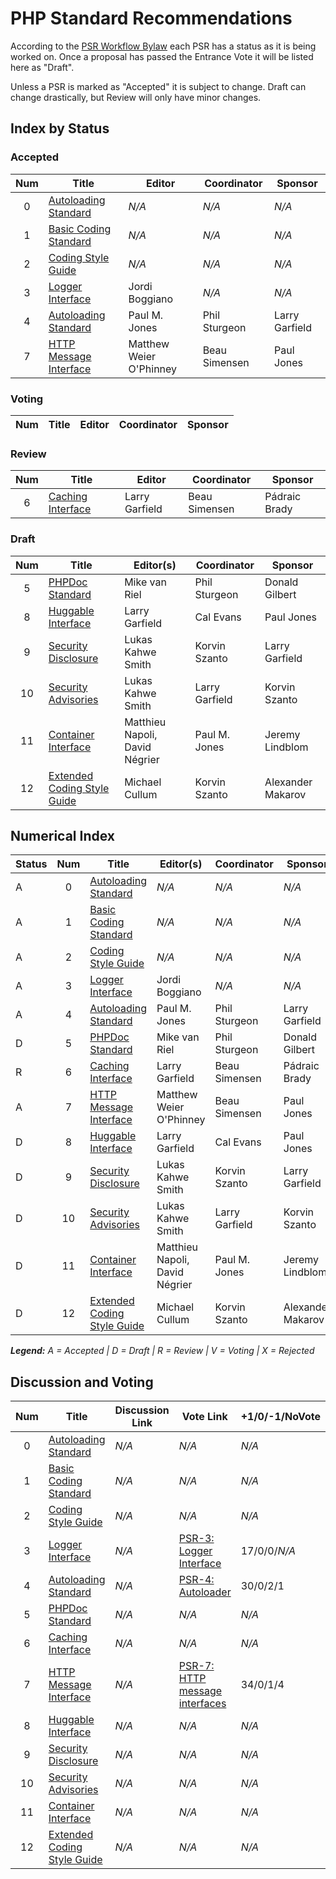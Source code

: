 # PHP Standard Recommendations

According to the [PSR Workflow Bylaw](https://github.com/php-fig/fig-standards/blob/master/bylaws/004-psr-workflow.md) each PSR has a status as it is being worked on. Once a proposal has passed the Entrance Vote it will be listed here as "Draft".

Unless a PSR is marked as "Accepted" it is subject to change. Draft can change drastically, but Review will only have minor changes.

## Index by Status

### Accepted

| Num | Title                          | Editor                  |  Coordinator  | Sponsor        |
|:---:|--------------------------------|-------------------------|---------------|----------------|
| 0   | [Autoloading Standard][psr0]   | _N/A_                   | _N/A_         | _N/A_          |
| 1   | [Basic Coding Standard][psr1]  | _N/A_                   | _N/A_         | _N/A_          |
| 2   | [Coding Style Guide][psr2]     | _N/A_                   | _N/A_         | _N/A_          |
| 3   | [Logger Interface][psr3]       | Jordi Boggiano          | _N/A_         | _N/A_          |
| 4   | [Autoloading Standard][psr4]   | Paul M. Jones           | Phil Sturgeon | Larry Garfield |
| 7   | [HTTP Message Interface][psr7] | Matthew Weier O'Phinney | Beau Simensen | Paul Jones     |

### Voting

| Num | Title                          | Editor                  |  Coordinator  | Sponsor     |
|:---:|--------------------------------|-------------------------|---------------|-------------|

### Review

| Num | Title                          | Editor                  |  Coordinator  | Sponsor       |
|:---:|--------------------------------|-------------------------|---------------|---------------|
| 6   | [Caching Interface][psr6]      | Larry Garfield          | Beau Simensen | Pádraic Brady |

### Draft

| Num | Title                                | Editor(s)                      |  Coordinator   | Sponsor           |
|:---:|--------------------------------------|--------------------------------|----------------|-------------------|
| 5   | [PHPDoc Standard][psr5]              | Mike van Riel                  | Phil Sturgeon  | Donald Gilbert    |
| 8   | [Huggable Interface][psr8]           | Larry Garfield                 | Cal Evans      | Paul Jones        |
| 9   | [Security Disclosure][psr9]          | Lukas Kahwe Smith              | Korvin Szanto  | Larry Garfield    |
| 10  | [Security Advisories][psr10]         | Lukas Kahwe Smith              | Larry Garfield | Korvin Szanto     |
| 11  | [Container Interface][psr11]         | Matthieu Napoli, David Négrier | Paul M. Jones  | Jeremy Lindblom   |
| 12  | [Extended Coding Style Guide][psr12] | Michael Cullum                 | Korvin Szanto  | Alexander Makarov |

## Numerical Index

| Status | Num | Title                                | Editor(s)                      |  Coordinator   | Sponsor           |
|--------|:---:|--------------------------------------|--------------------------------|----------------|-------------------|
| A      | 0   | [Autoloading Standard][psr0]         | _N/A_                          | _N/A_          | _N/A_             |
| A      | 1   | [Basic Coding Standard][psr1]        | _N/A_                          | _N/A_          | _N/A_             |
| A      | 2   | [Coding Style Guide][psr2]           | _N/A_                          | _N/A_          | _N/A_             |
| A      | 3   | [Logger Interface][psr3]             | Jordi Boggiano                 | _N/A_          | _N/A_             |
| A      | 4   | [Autoloading Standard][psr4]         | Paul M. Jones                  | Phil Sturgeon  | Larry Garfield    |
| D      | 5   | [PHPDoc Standard][psr5]              | Mike van Riel                  | Phil Sturgeon  | Donald Gilbert    |
| R      | 6   | [Caching Interface][psr6]            | Larry Garfield                 | Beau Simensen  | Pádraic Brady     |
| A      | 7   | [HTTP Message Interface][psr7]       | Matthew Weier O'Phinney        | Beau Simensen  | Paul Jones        |
| D      | 8   | [Huggable Interface][psr8]           | Larry Garfield                 | Cal Evans      | Paul Jones        |
| D      | 9   | [Security Disclosure][psr9]          | Lukas Kahwe Smith              | Korvin Szanto  | Larry Garfield    |
| D      | 10  | [Security Advisories][psr10]         | Lukas Kahwe Smith              | Larry Garfield | Korvin Szanto     |
| D      | 11  | [Container Interface][psr11]         | Matthieu Napoli, David Négrier | Paul M. Jones  | Jeremy Lindblom   |
| D      | 12  | [Extended Coding Style Guide][psr12] | Michael Cullum                 | Korvin Szanto  | Alexander Makarov |

_**Legend:** A = Accepted | D = Draft | R = Review | V = Voting | X = Rejected_



## Discussion and Voting 

| Num | Title                                | Discussion Link | Vote Link                                  | +1/0/-1/NoVote    |
|:---:|--------------------------------------|-----------------|--------------------------------------------|-------------------|
| 0   | [Autoloading Standard][psr0]         | _N/A_           | _N/A_                                       | _N/A_            | 
| 1   | [Basic Coding Standard][psr1]        | _N/A_           | _N/A_                                       | _N/A_            | 
| 2   | [Coding Style Guide][psr2]           | _N/A_           | _N/A_                                       | _N/A_            |
| 3   | [Logger Interface][psr3]             | _N/A_           | [PSR-3: Logger Interface][psr3-vote]        | 17/0/0/_N/A_     |
| 4   | [Autoloading Standard][psr4]         | _N/A_           | [PSR-4: Autoloader][psr4-vote]              | 30/0/2/1         |
| 5   | [PHPDoc Standard][psr5]              | _N/A_           | _N/A_                                       | _N/A_            | 
| 6   | [Caching Interface][psr6]            | _N/A_           | _N/A_                                       | _N/A_            | 
| 7   | [HTTP Message Interface][psr7]       | _N/A_           | [PSR-7: HTTP message interfaces][psr7-vote] | 34/0/1/4         |
| 8   | [Huggable Interface][psr8]           | _N/A_           | _N/A_                                       | _N/A_            | 
| 9   | [Security Disclosure][psr9]          | _N/A_           | _N/A_                                       | _N/A_            | 
| 10  | [Security Advisories][psr10]         | _N/A_           | _N/A_                                       | _N/A_            | 
| 11  | [Container Interface][psr11]         | _N/A_           | _N/A_                                       | _N/A_            | 
| 12  | [Extended Coding Style Guide][psr12] | _N/A_           | _N/A_                                       | _N/A_            |


[psr0]: /psr/psr-0/
[psr1]: /psr/psr-1/
[psr2]: /psr/psr-2/
[psr3]: /psr/psr-3/
[psr3-vote]: https://groups.google.com/forum/?fromgroups#!searchin/php-fig/PSR-3/php-fig/d0yPC7jWPAE/rhexAfz2T_8J
[psr4]: /psr/psr-4/
[psr4-vote]: https://groups.google.com/forum/?fromgroups#!searchin/php-fig/PSR-4/php-fig/L8oCDQCzDcs/QNNSO_5_rYgJ
[psr5]: https://github.com/phpDocumentor/fig-standards/tree/master/proposed
[psr6]: https://github.com/Crell/fig-standards/blob/Cache/proposed/
[psr7]: /psr/psr-7/
[psr7-vote]: https://groups.google.com/forum/?fromgroups#!searchin/php-fig/PSR-7/php-fig/0baLqR6Rvcg/AzZvhnpBYLAJ
[psr8]: https://github.com/php-fig/fig-standards/blob/master/proposed/psr-8-hug/psr-8-hug.md
[psr9]: https://github.com/php-fig/fig-standards/blob/master/proposed/security-disclosure-publication.md
[psr10]: https://github.com/php-fig/fig-standards/pull/473
[psr11]: https://github.com/container-interop/fig-standards/blob/master/proposed/container.md
[psr11]: https://github.com/container-interop/fig-standards/blob/master/proposed/container.md
[psr12]: https://github.com/php-fig/fig-standards/blob/master/proposed/extended-coding-style-guide.md
